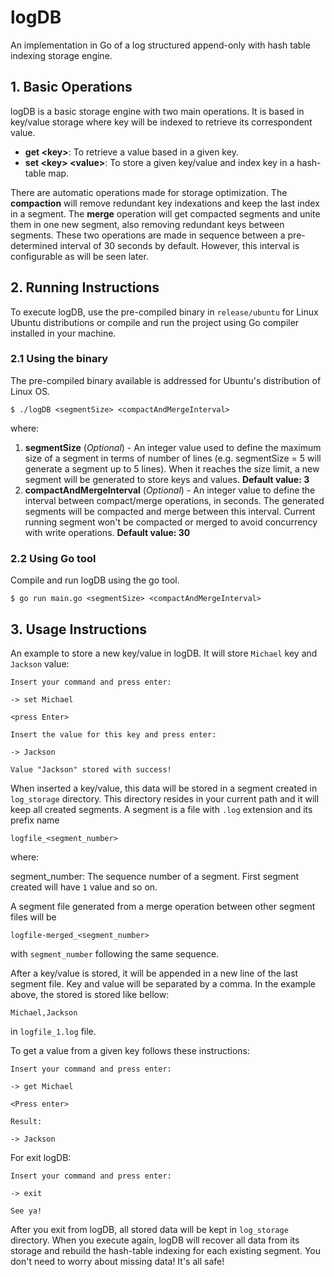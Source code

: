 # logDB
An implementation in Go of a log structured append-only with hash table indexing storage engine.

## 1. Basic Operations

logDB is a basic storage engine with two main operations. It is based in key/value storage where key will be indexed to retrieve its correspondent value.

- **get \<key\>**: To retrieve a value based in a given key.
- **set \<key\> \<value\>**: To store a given key/value and index key in a hash-table map.

There are automatic operations made for storage optimization. The **compaction** will remove redundant key indexations and keep the last index in a segment. The **merge** operation will get compacted segments and unite them in one new segment, also removing redundant keys between segments. These two operations are made in sequence between a pre-determined interval of 30 seconds by default. However, this interval is configurable as will be seen later.

## 2. Running Instructions

To execute logDB, use the pre-compiled binary in `release/ubuntu` for Linux Ubuntu distributions or compile and run the project using Go compiler installed in your machine.



### 2.1 Using the binary

The pre-compiled binary available is addressed for Ubuntu's distribution of Linux OS.

```
$ ./logDB <segmentSize> <compactAndMergeInterval>
```
where:
1. **segmentSize** (*Optional*) - An integer value used to define the maximum size of a segment in terms of number of lines (e.g. segmentSize = 5 will generate a segment up to 5 lines). When it reaches the size limit, a new segment will be generated to store keys and values. **Default value: 3**
2. **compactAndMergeInterval** (*Optional*) - An integer value to define the interval between compact/merge operations, in seconds. The generated segments will be compacted and merge between this interval. Current running segment won't be compacted or merged to avoid concurrency with write operations.
**Default value: 30**

### 2.2 Using Go tool
Compile and run logDB using the go tool.

```
$ go run main.go <segmentSize> <compactAndMergeInterval>
```

## 3. Usage Instructions

An example to store a new key/value in logDB. It will store `Michael` key and `Jackson` value:
```
Insert your command and press enter:

-> set Michael

<press Enter>

Insert the value for this key and press enter:

-> Jackson

Value "Jackson" stored with success!
```

When inserted a key/value, this data will be stored in a segment created in `log_storage` directory. This directory resides in your current path and it will keep all created segments. A segment is a file with `.log` extension and its prefix name 

```
logfile_<segment_number>
```
where:

segment_number: The sequence number of a segment. First segment created will have `1` value and so on.

A segment file generated from a merge operation between other segment files will be

```
logfile-merged_<segment_number>
```

with `segment_number` following the same sequence.

After a key/value is stored, it will be appended in a new line of the last segment file. Key and value will be separated by a comma. In the example above, the stored is stored like bellow:

```
Michael,Jackson
```
in `logfile_1.log` file.

To get a value from a given key follows these instructions:

```
Insert your command and press enter:

-> get Michael

<Press enter>

Result:

-> Jackson

```

For exit logDB:

```
Insert your command and press enter:

-> exit

See ya!
```

After you exit from logDB, all stored data will be kept in `log_storage` directory. When you execute again, logDB will recover all data from its storage and rebuild the hash-table indexing for each existing segment. You don't need to worry about missing data! It's all safe!
